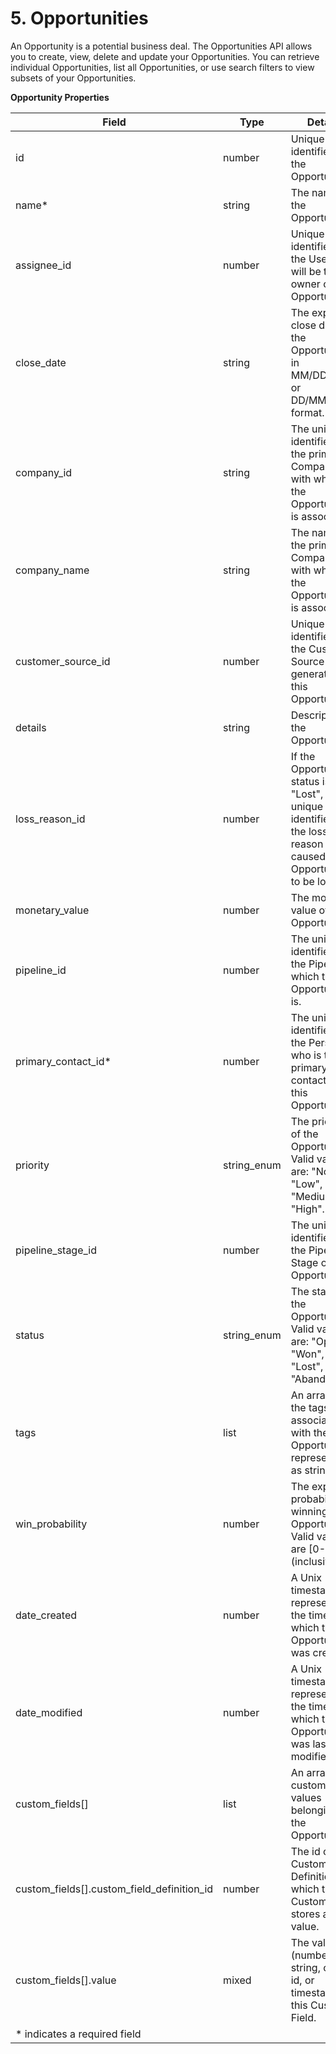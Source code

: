 # 5. Opportunities

An Opportunity is a potential business deal. The Opportunities API allows you to create, view, delete and update your Opportunities. You can retrieve individual Opportunities, list all Opportunities, or use search filters to view subsets of your Opportunities.

**Opportunity Properties**

|                   Field                    |    Type     |                                                         Details                                                          |
| ------------------------------------------ | ----------- | ------------------------------------------------------------------------------------------------------------------------ |
| id                                         | number      | Unique identifier for the Opportunity.                                                                                   |
| name*                                      | string      | The name of the Opportunity.                                                                                             |
| assignee_id                                | number      | Unique identifier of the User that will be the owner of the Opportunity.                                                 |
| close_date                                 | string      | The expected close date of the Opportunity in MM/DD/YYYY or DD/MM/YYYY format.                                           |
| company_id                                 | string      | The unique identifier of the primary Company with which the Opportunity is associated.                                   |
| company_name                               | string      | The name of the primary Company with which the Opportunity is associated.                                                |
| customer_source_id                         | number      | Unique identifier of the Customer Source that generated this Opportunity.                                                |
| details                                    | string      | Description of the Opportunity.                                                                                          |
| loss_reason_id                             | number      | If the Opportunity's status is "Lost", the unique identifier of the loss reason that caused this Opportunity to be lost. |
| monetary_value                             | number      | The monetary value of the Opportunity.                                                                                   |
| pipeline_id                                | number      | The unique identifier of the Pipeline in which this Opportunity is.                                                      |
| primary_contact_id*                        | number      | The unique identifier of the Person who is the primary contact for this Opportunity.                                     |
| priority                                   | string_enum | The priority of the Opportunity. Valid values are: "None", "Low", "Medium", "High".                                      |
| pipeline_stage_id                          | number      | The unique identifier of the Pipeline Stage of the Opportunity.                                                          |
| status                                     | string_enum | The status of the Opportunity. Valid values are: "Open", "Won", "Lost", "Abandoned".                                     |
| tags                                       | list        | An array of the tags associated with the Opportunity, represented as strings.                                            |
| win_probability                            | number      | The expected probability of winning the Opportunity. Valid values are [0-100] (inclusive).                               |
| date_created                               | number      | A Unix timestamp representing the time at which this Opportunity was created.                                            |
| date_modified                              | number      | A Unix timestamp representing the time at which this Opportunity was last modified.                                      |
| custom_fields[]                            | list        | An array of custom field values belonging to the Opportunity.                                                            |
| custom_fields[].custom_field_definition_id | number      | The id of the Custom Field Definition for which this Custom Field stores a value.                                        |
| custom_fields[].value                      | mixed       | The value (number, string, option id, or timestamp) of this Custom Field.                                                |
| \* indicates a required field | | |